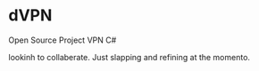 # dVPN
Open Source Project VPN C#

lookinh to collaberate. Just slapping and refining at the momento.

